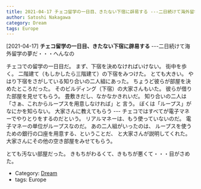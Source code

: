 ```yaml
---
title: 2021-04-17 チェコ留学の一日目、きたない下宿に辟易する ---二日続けて海外留学の夢だ・・・へんなの
author: Satoshi Nakagawa
category: Dream
tags: Europe
---
```


[2021-04-17] **チェコ留学の一日目、きたない下宿に辟易する**  ---二日続けて海外留学の夢だ・・・へんなの

 チェコでの留学の一日目だ。
まず、下宿を決めなければいけない。
街中を歩く。
二階建て（もしかしたら三階建て）の下宿をみつけた。
とても大きい。
やはり下宿をさがしている知り合いの二人組にあった。
ちょうど彼らが部屋を決めたところだった。
そのビルディング（下宿）の大家さんもいた。
彼らが借りた部屋を見せてもらう。
畳敷きだし、なかなかきれいだ。
知り合いの二人は「さぁ、これからループスを用意しなければ」と
言う。
ぼくは「ループス」がなにかを知らない。
大家さんに教えてもらう ---
チェコではすべてが電子マネーでやりとりをするのだという。
リアルマネーは、もう使っていないのだ。
電子マネーの単位がループスなのだ。
あの二人組がいったのは、
ループスを使うための銀行の口座を用意する、ということだ、
と大家さんが説明してくれた。
大家さんにその他の空き部屋をみせてもらう。

とても汚ない部屋だった。
きもちがわるくて、きもちが悪くて・・・目がさめた。

- Category: [Dream](https://merapano.github.io/categories.html#Dream)
- tags: Europe
